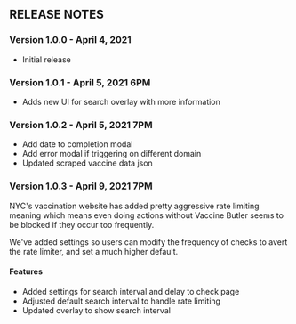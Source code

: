 ## RELEASE NOTES

### Version 1.0.0 - April 4, 2021
- Initial release

### Version 1.0.1 - April 5, 2021 6PM
- Adds new UI for search overlay with more information


### Version 1.0.2 - April 5, 2021 7PM
- Add date to completion modal
- Add error modal if triggering on different domain
- Updated scraped vaccine data json

### Version 1.0.3 - April 9, 2021 7PM

NYC's vaccination website has added pretty aggressive rate limiting meaning which means even doing actions without Vaccine Butler seems to be blocked if they occur too frequently.

We've added settings so users can modify the frequency of checks to avert the rate limiter, and set a much higher default.

#### Features
- Added settings for search interval and delay to check page
- Adjusted default search interval to handle rate limiting
- Updated overlay to show search interval
